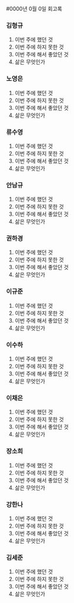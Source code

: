 #0000년 0월 0일 회고록 

### 김형규 
1. 이번 주에 했던 것 
2. 이번 주에 하지 못한 것
3. 이번 주에 해서 좋았던 것
4. 삶은 무엇인가

### 노영은 
1. 이번 주에 했던 것 
2. 이번 주에 하지 못한 것
3. 이번 주에 해서 좋았던 것
4. 삶은 무엇인가

### 류수영
1. 이번 주에 했던 것 
2. 이번 주에 하지 못한 것
3. 이번 주에 해서 좋았던 것
4. 삶은 무엇인가

### 안남규 
1. 이번 주에 했던 것 
2. 이번 주에 하지 못한 것
3. 이번 주에 해서 좋았던 것
4. 삶은 무엇인가

### 권하경 
1. 이번 주에 했던 것 
2. 이번 주에 하지 못한 것
3. 이번 주에 해서 좋았던 것
4. 삶은 무엇인가

### 이규준 
1. 이번 주에 했던 것 
2. 이번 주에 하지 못한 것
3. 이번 주에 해서 좋았던 것
4. 삶은 무엇인가

### 이수하 
1. 이번 주에 했던 것 
2. 이번 주에 하지 못한 것
3. 이번 주에 해서 좋았던 것
4. 삶은 무엇인가

### 이채은 
1. 이번 주에 했던 것 
2. 이번 주에 하지 못한 것
3. 이번 주에 해서 좋았던 것
4. 삶은 무엇인가

### 장소희 
1. 이번 주에 했던 것 
2. 이번 주에 하지 못한 것
3. 이번 주에 해서 좋았던 것
4. 삶은 무엇인가

### 강한나 
1. 이번 주에 했던 것 
2. 이번 주에 하지 못한 것
3. 이번 주에 해서 좋았던 것
4. 삶은 무엇인가

### 김세준 
1. 이번 주에 했던 것 
2. 이번 주에 하지 못한 것
3. 이번 주에 해서 좋았던 것
4. 삶은 무엇인가
